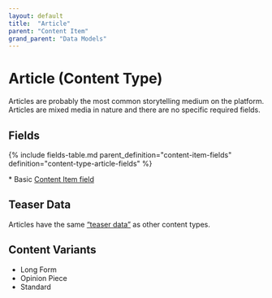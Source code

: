 ```yaml
---
layout: default
title:  "Article"
parent: "Content Item"
grand_parent: "Data Models"
---
```


# Article (Content Type)

Articles are probably the most common storytelling medium on the platform. Articles are mixed media in nature and there are no specific required fields.

## Fields

{% include fields-table.md parent_definition="content-item-fields" definition="content-type-article-fields" %}

\* Basic [Content Item field](content-item.md#fields)

## Teaser Data

Articles have the same [“teaser data”](content-item.md#teaser-data) as other content types.

## Content Variants
* Long Form
* Opinion Piece
* Standard
